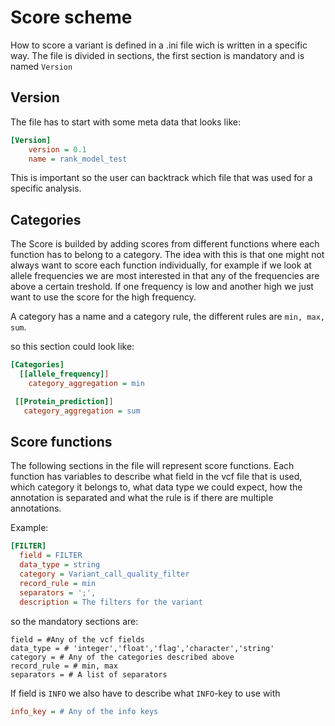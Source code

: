 # Score scheme

How to score a variant is defined in a .ini file wich is written in a specific way.
The file is divided in sections, the first section is mandatory and is named ```Version```

## Version ##


The file has to start with some meta data that looks like:

```ini
[Version]
	version = 0.1
	name = rank_model_test
```

This is important so the user can backtrack which file that was used for a specific analysis.

## Categories ##


The Score is builded by adding scores from different functions where each function has to belong to a category.
The idea with this is that one might not always want to score each function individually, for example if we look at allele frequencies we are most interested in that any of the frequencies are above a certain treshold.
If one frequency is low and another high we just want to use the score for the high frequency.

A category has a name and a category rule, the different rules are ```min, max, sum```.

so this section could look like:

```ini
[Categories]
  [[allele_frequency]]
    category_aggregation = min

 [[Protein_prediction]]
   category_aggregation = sum
```

## Score functions ##

The following sections in the file will represent score functions. Each function has variables 
to describe what field in the vcf file that is used, which category it belongs to, what data type we could expect, how the annotation is separated and what the rule is if there are multiple annotations.

Example:

```ini
[FILTER]
  field = FILTER
  data_type = string
  category = Variant_call_quality_filter
  record_rule = min
  separators = ';',
  description = The filters for the variant
```

so the mandatory sections are:

```
field = #Any of the vcf fields
data_type = # 'integer','float','flag','character','string'
category = # Any of the categories described above
record_rule = # min, max
separators = # A list of separators
```

If field is ```INFO``` we also have to describe what ```INFO```-key to use with

```ini
info_key = # Any of the info keys
```



